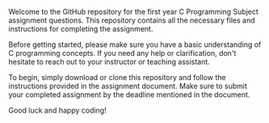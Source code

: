 
Welcome to the GitHub repository for the first year C Programming Subject assignment questions. This repository contains all the necessary files and instructions for completing the assignment.

Before getting started, please make sure you have a basic understanding of C programming concepts. If you need any help or clarification, don't hesitate to reach out to your instructor or teaching assistant.

To begin, simply download or clone this repository and follow the instructions provided in the assignment document. Make sure to submit your completed assignment by the deadline mentioned in the document.

Good luck and happy coding!

